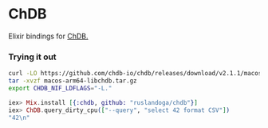 # ChDB

Elixir bindings for [ChDB.](https://github.com/chdb-io/chdb)

### Trying it out

```sh
curl -LO https://github.com/chdb-io/chdb/releases/download/v2.1.1/macos-arm64-libchdb.tar.gz -o libchdb.tar.gz
tar -xvzf macos-arm64-libchdb.tar.gz
export CHDB_NIF_LDFLAGS="-L."
```

```elixir
iex> Mix.install [{:chdb, github: "ruslandoga/chdb"}]
iex> ChDB.query_dirty_cpu(["--query", "select 42 format CSV"])
"42\n"
```
